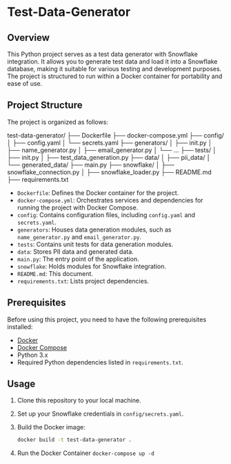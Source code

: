 # Test-Data-Generator

## Overview

This Python project serves as a test data generator with Snowflake integration. It allows you to generate test data and load it into a Snowflake database, making it suitable for various testing and development purposes. The project is structured to run within a Docker container for portability and ease of use.

## Project Structure

The project is organized as follows:

test-data-generator/
├── Dockerfile
├── docker-compose.yml
├── config/
│ ├── config.yaml
│ └── secrets.yaml
├── generators/
│ ├── init.py
│ ├── name_generator.py
│ ├── email_generator.py
│ └── ...
├── tests/
│ ├── init.py
│ ├── test_data_generation.py
├── data/
│ ├── pii_data/
│ └── generated_data/
├── main.py
├── snowflake/
│ ├── snowflake_connection.py
│ ├── snowflake_loader.py
├── README.md
├── requirements.txt


- `Dockerfile`: Defines the Docker container for the project.
- `docker-compose.yml`: Orchestrates services and dependencies for running the project with Docker Compose.
- `config`: Contains configuration files, including `config.yaml` and `secrets.yaml`.
- `generators`: Houses data generation modules, such as `name_generator.py` and `email_generator.py`.
- `tests`: Contains unit tests for data generation modules.
- `data`: Stores PII data and generated data.
- `main.py`: The entry point of the application.
- `snowflake`: Holds modules for Snowflake integration.
- `README.md`: This document.
- `requirements.txt`: Lists project dependencies.

## Prerequisites

Before using this project, you need to have the following prerequisites installed:

- [Docker](https://www.docker.com/get-started)
- [Docker Compose](https://docs.docker.com/compose/install/)
- Python 3.x
- Required Python dependencies listed in `requirements.txt`.

## Usage

1. Clone this repository to your local machine.

2. Set up your Snowflake credentials in `config/secrets.yaml`.

3. Build the Docker image:

   ```bash
   docker build -t test-data-generator . 

4. Run the Docker Container
```docker-compose up -d```

